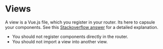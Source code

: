 # Views

A view is a Vue.js file, which you register in your router. Its here to capsule your components.
See this [Stackoverflow answer](https://stackoverflow.com/questions/50865828/what-is-the-difference-between-the-views-and-components-folders-in-a-vue-project) for a detailed explanation.

- You should not register components directly in the router.
- You should not import a view into another view.